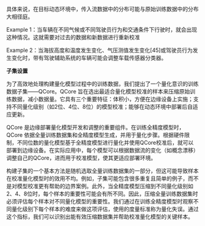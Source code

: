具体来说，在目标动态环境中，传入流数据中的分布可能与原始训练数据中的分布大相径庭。

Example 1：当车辆在不同气候或不同驾驶员行为和交通条件下行驶时，就会出现这种情况。这就需要对过去的数据和新数据进行重新校准

Example 2：当海拔高度和温度发生变化、气压测值发生变化[45]或驾驶员行为发生变化时，带有驾驶辅助系统的车辆可能会调整车载传感器分类器。

[^**子集设置****子集设置**]: 

**子集设置**

为了高效地处理构建量化模型过程中的训练数据，我们提出了一个量化意识的训练数据子集——QCore。QCore 旨在选出最适合量化模型校准的样本来压缩原始训练数据，减小数据量。它具有三个重要特征：体积小，方便在边缘设备上实施；支持不同量化级别（如2位、4位、8位）的模型校准；能够在动态环境中部署后自适应更新。

QCore 是边缘部署量化模型开发和调整的重要组件。在训练全精度模型时，QCore 依据全量训练数据集和全精度模型生成，并用于量化步骤。根据硬件限制，不同位数的量化模型基于全精度模型进行量化并使用QCore校准后，就可以部署到边缘设备。在实际应用中，每个模型可以根据数据流的变化（如概念漂移）调整自己的QCore，进而用于校准模型，使其更适应部署环境。

构建子集的一个基本方法是随机选取全量训练数据集的一部分，但这可能导致样本在校准量化模型时的效用不均。例如，子集可能包含很多重复且简单的例子，而不是对模型校准更有帮助的边界案例。此外，当全精度模型压缩到不同量化级别如2、4、8位时，每个样本的重要性可能会有所不同。因此，压缩全量训练数据集时必须评估每个样本对不同量化模型的重要性。我们通过在训练全精度模型时观察不同量化级别下每个样本的难度来做这项评估，使用的度量标准称为量化失误。通过这个指标，我们可以识别出能有效压缩数据集并帮助校准量化模型的关键样本。